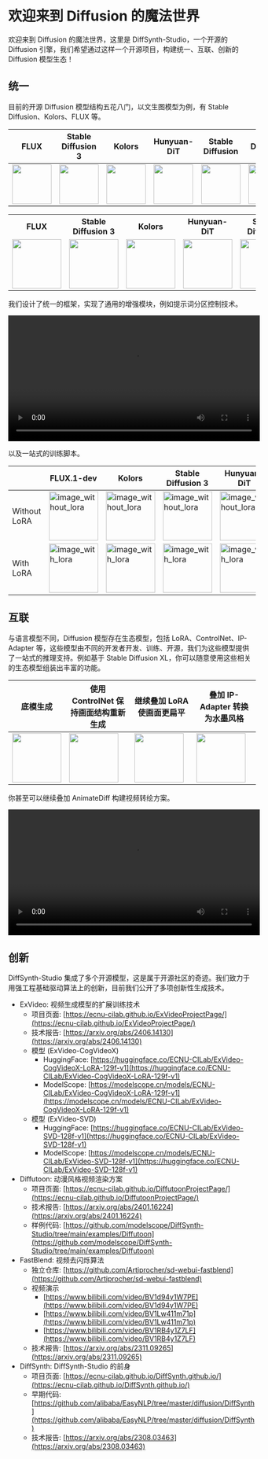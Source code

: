# 欢迎来到 Diffusion 的魔法世界

欢迎来到 Diffusion 的魔法世界，这里是 DiffSynth-Studio，一个开源的 Diffusion 引擎，我们希望通过这样一个开源项目，构建统一、互联、创新的 Diffusion 模型生态！

## 统一

目前的开源 Diffusion 模型结构五花八门，以文生图模型为例，有 Stable Diffusion、Kolors、FLUX 等。

|    FLUX    | Stable Diffusion 3 | Kolors | Hunyuan-DiT | Stable Diffusion | Stable Diffusion XL |
|-|-|-|-|-|-|
| <img src="https://github.com/user-attachments/assets/984561e9-553d-4952-9443-79ce144f379f" width="80"/> | <img src="https://github.com/modelscope/DiffSynth-Studio/assets/35051019/4df346db-6f91-420a-b4c1-26e205376098" width="80"/> | <img src="https://github.com/modelscope/DiffSynth-Studio/assets/35051019/53ef6f41-da11-4701-8665-9f64392607bf" width="80"/> | <img src="https://github.com/modelscope/DiffSynth-Studio/assets/35051019/60b022c8-df3f-4541-95ab-bf39f2fa8bb5" width="80"/> | <img src="https://github.com/Artiprocher/DiffSynth-Studio/assets/35051019/6fc84611-8da6-4a1f-8fee-9a34eba3b4a5" width="80"/> | <img src="https://github.com/Artiprocher/DiffSynth-Studio/assets/35051019/67687748-e738-438c-aee5-96096f09ac90" width="80"/> |

<table>
  <tr>
    <th>FLUX</th>
    <th>Stable Diffusion 3</th>
    <th>Kolors</th>
    <th>Hunyuan-DiT</th>
    <th>Stable Diffusion</th>
    <th>Stable Diffusion XL</th>
  </tr>
  <tr>
    <td><img src="https://github.com/user-attachments/assets/984561e9-553d-4952-9443-79ce144f379f" width="100"/></td>
    <td><img src="https://github.com/modelscope/DiffSynth-Studio/assets/35051019/4df346db-6f91-420a-b4c1-26e205376098" width="100"/></td>
    <td><img src="https://github.com/modelscope/DiffSynth-Studio/assets/35051019/53ef6f41-da11-4701-8665-9f64392607bf" width="100"/></td>
    <td><img src="https://github.com/modelscope/DiffSynth-Studio/assets/35051019/60b022c8-df3f-4541-95ab-bf39f2fa8bb5" width="100"/></td>
    <td><img src="https://github.com/Artiprocher/DiffSynth-Studio/assets/35051019/6fc84611-8da6-4a1f-8fee-9a34eba3b4a5" width="100"/></td>
    <td><img src="https://github.com/Artiprocher/DiffSynth-Studio/assets/35051019/67687748-e738-438c-aee5-96096f09ac90" width="100"/></td>
  </tr>
</table>


我们设计了统一的框架，实现了通用的增强模块，例如提示词分区控制技术。

<div align="center">
<video width="512" height="256" controls>
  <source src="https://github.com/user-attachments/assets/59613157-de51-4109-99b3-97cbffd88076" type="video/mp4">
您的浏览器不支持Video标签。
</video>
</div>

以及一站式的训练脚本。

||FLUX.1-dev|Kolors|Stable Diffusion 3|Hunyuan-DiT|
|-|-|-|-|-|
|Without LoRA|<img src="https://github.com/user-attachments/assets/df62cef6-d54f-4e3d-a602-5dd290079d49" width="100"  alt="image_without_lora">|<img src="https://github.com/modelscope/DiffSynth-Studio/assets/35051019/9d79ed7a-e8cf-4d98-800a-f182809db318" width="100"  alt="image_without_lora">|<img src="https://github.com/modelscope/DiffSynth-Studio/assets/35051019/ddb834a5-6366-412b-93dc-6d957230d66e" width="100"  alt="image_without_lora">|<img src="https://github.com/Artiprocher/DiffSynth-Studio/assets/35051019/1aa21de5-a992-4b66-b14f-caa44e08876e" width="100"  alt="image_without_lora">|
|With LoRA|<img src="https://github.com/user-attachments/assets/4fd39890-0291-4d19-8a88-d70d0ae18533" width="100"  alt="image_with_lora">|<img src="https://github.com/modelscope/DiffSynth-Studio/assets/35051019/02f62323-6ee5-4788-97a1-549732dbe4f0" width="100"  alt="image_with_lora">|<img src="https://github.com/modelscope/DiffSynth-Studio/assets/35051019/8e7b2888-d874-4da4-a75b-11b6b214b9bf" width="100"  alt="image_with_lora">|<img src="https://github.com/Artiprocher/DiffSynth-Studio/assets/35051019/83a0a41a-691f-4610-8e7b-d8e17c50a282" width="100"  alt="image_with_lora">|


## 互联

与语言模型不同，Diffusion 模型存在生态模型，包括 LoRA、ControlNet、IP-Adapter 等，这些模型由不同的开发者开发、训练、开源，我们为这些模型提供了一站式的推理支持。例如基于 Stable Diffusion XL，你可以随意使用这些相关的生态模型组装出丰富的功能。

|底模生成|使用 ControlNet 保持画面结构重新生成|继续叠加 LoRA 使画面更扁平|叠加 IP-Adapter 转换为水墨风格|
|-|-|-|-|
|<img src="https://github.com/user-attachments/assets/cc094e8f-ff6a-4f9e-ba05-7a5c2e0e609f" width="100" >|<img src="https://github.com/user-attachments/assets/d50d173e-e81a-4d7e-93e3-b2787d69953e" width="100" >|<img src="https://github.com/user-attachments/assets/c599b2f8-8351-4be5-a6ae-8380889cb9d8" width="100" >|<img src="https://github.com/user-attachments/assets/e5924aef-03b0-4462-811f-a60e2523fd7f" width="100" >|


你甚至可以继续叠加 AnimateDiff 构建视频转绘方案。

<div align="center">
<video width="512" height="256" controls>
  <source src="https://github.com/Artiprocher/DiffSynth-Studio/assets/35051019/b54c05c5-d747-4709-be5e-b39af82404dd" type="video/mp4">
您的浏览器不支持Video标签。
</video>
</div>

## 创新

DiffSynth-Studio 集成了多个开源模型，这是属于开源社区的奇迹。我们致力于用强工程基础驱动算法上的创新，目前我们公开了多项创新性生成技术。

* ExVideo: 视频生成模型的扩展训练技术
    * 项目页面: [https://ecnu-cilab.github.io/ExVideoProjectPage/](https://ecnu-cilab.github.io/ExVideoProjectPage/)
    * 技术报告: [https://arxiv.org/abs/2406.14130](https://arxiv.org/abs/2406.14130)
    * 模型 (ExVideo-CogVideoX)
        * HuggingFace: [https://huggingface.co/ECNU-CILab/ExVideo-CogVideoX-LoRA-129f-v1](https://huggingface.co/ECNU-CILab/ExVideo-CogVideoX-LoRA-129f-v1)
        * ModelScope: [https://modelscope.cn/models/ECNU-CILab/ExVideo-CogVideoX-LoRA-129f-v1](https://modelscope.cn/models/ECNU-CILab/ExVideo-CogVideoX-LoRA-129f-v1)
    * 模型 (ExVideo-SVD)
        * HuggingFace: [https://huggingface.co/ECNU-CILab/ExVideo-SVD-128f-v1](https://huggingface.co/ECNU-CILab/ExVideo-SVD-128f-v1)
        * ModelScope: [https://modelscope.cn/models/ECNU-CILab/ExVideo-SVD-128f-v1](https://huggingface.co/ECNU-CILab/ExVideo-SVD-128f-v1)
* Diffutoon: 动漫风格视频渲染方案
    * 项目页面: [https://ecnu-cilab.github.io/DiffutoonProjectPage/](https://ecnu-cilab.github.io/DiffutoonProjectPage/)
    * 技术报告: [https://arxiv.org/abs/2401.16224](https://arxiv.org/abs/2401.16224)
    * 样例代码: [https://github.com/modelscope/DiffSynth-Studio/tree/main/examples/Diffutoon](https://github.com/modelscope/DiffSynth-Studio/tree/main/examples/Diffutoon)
* FastBlend: 视频去闪烁算法
    * 独立仓库: [https://github.com/Artiprocher/sd-webui-fastblend](https://github.com/Artiprocher/sd-webui-fastblend)
    * 视频演示
        * [https://www.bilibili.com/video/BV1d94y1W7PE](https://www.bilibili.com/video/BV1d94y1W7PE)
        * [https://www.bilibili.com/video/BV1Lw411m71p](https://www.bilibili.com/video/BV1Lw411m71p)
        * [https://www.bilibili.com/video/BV1RB4y1Z7LF](https://www.bilibili.com/video/BV1RB4y1Z7LF)
    * 技术报告: [https://arxiv.org/abs/2311.09265](https://arxiv.org/abs/2311.09265)
* DiffSynth: DiffSynth-Studio 的前身
    * 项目页面: [https://ecnu-cilab.github.io/DiffSynth.github.io/](https://ecnu-cilab.github.io/DiffSynth.github.io/)
    * 早期代码: [https://github.com/alibaba/EasyNLP/tree/master/diffusion/DiffSynth](https://github.com/alibaba/EasyNLP/tree/master/diffusion/DiffSynth)
    * 技术报告: [https://arxiv.org/abs/2308.03463](https://arxiv.org/abs/2308.03463)
